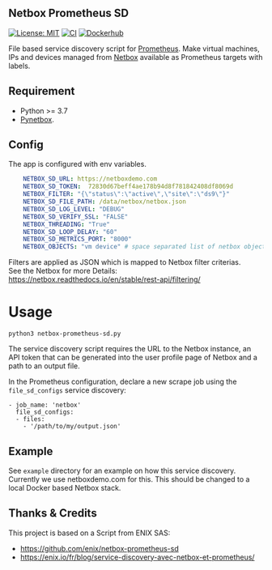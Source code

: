 ## Netbox Prometheus SD

[![License: MIT](https://img.shields.io/badge/License-MIT-yellow.svg)](https://opensource.org/licenses/MIT)
[![CI](https://github.com/FlxPeters/netbox-prometheus-sd/workflows/CI/badge.svg?event=push)](https://github.com/FlxPeters/netbox-prometheus-sd/actions?query=workflow%3ACI)
[![Dockerhub](https://img.shields.io/docker/pulls/flxpeters/prometheus-netbox-sd.svg)](https://hub.docker.com/r/flxpeters/prometheus-netbox-sd)

File based service discovery script for [Prometheus](https://prometheus.io/).
Make virtual machines, IPs and devices managed from [Netbox](https://github.com/netbox-community/netbox) available as Prometheus targets with labels.

## Requirement

- Python >= 3.7
- [Pynetbox](https://github.com/netbox-community/pynetbox).

## Config

The app is configured with env variables.

```yaml
    NETBOX_SD_URL: https://netboxdemo.com
    NETBOX_SD_TOKEN:  72830d67beff4ae178b94d8f781842408df8069d
    NETBOX_FILTER: "{\"status\":\"active\",\"site\":\"ds9\"}"
    NETBOX_SD_FILE_PATH: /data/netbox/netbox.json
    NETBOX_SD_LOG_LEVEL: "DEBUG"
    NETBOX_SD_VERIFY_SSL: "FALSE"
    NETBOX_THREADING: "True"
    NETBOX_SD_LOOP_DELAY: "60"
    NETBOX_SD_METRICS_PORT: "8000"
    NETBOX_OBJECTS: "vm device" # space separated list of netbox objects to discover. Currently supported: vm, device and ip_address
```

Filters are applied as JSON which is mapped to Netbox filter criterias.  
See the Netbox for more Details: https://netbox.readthedocs.io/en/stable/rest-api/filtering/

# Usage

```
python3 netbox-prometheus-sd.py
```

The service discovery script requires the URL to the Netbox instance, an
API token that can be generated into the user profile page of Netbox and a path
to an output file.

In the Prometheus configuration, declare a new scrape job using the `file_sd_configs`
service discovery:

```
- job_name: 'netbox'
  file_sd_configs:
  - files:
    - '/path/to/my/output.json'
```

## Example

See `example` directory for an example on how this service discovery.
Currently we use netboxdemo.com for this. This should be changed to a local Docker based Netbox stack.

## Thanks & Credits

This project is based on a Script from ENIX SAS:
* https://github.com/enix/netbox-prometheus-sd
* https://enix.io/fr/blog/service-discovery-avec-netbox-et-prometheus/
